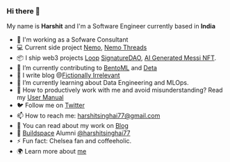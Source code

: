 ### Hi there 👋

<!--
**harshitsinghai77/harshitsinghai77** is a ✨ _special_ ✨ repository because its `README.md` (this file) appears on your GitHub profile. -->

My name is **Harshit** and I'm a Software Engineer currently based in **India**

- 🔭 I'm working as a Sofware Consultant
- 💻 Current side project [Nemo](https://nemo-landing-page.netlify.app/), [Nemo Threads](https://nemo-thread.deta.dev/)
- 📦 I ship web3 projects [Loop](https://showcase.ethglobal.com/web3jam/loop) [SignatureDAO](https://signature-dao.netlify.app/), [AI Generated Messi NFT](https://messi-nft.netlify.app/).
- 🗿 I’m currently contributing to [BentoML](https://github.com/bentoml/BentoML) and [Deta](https://github.com/deta)
- 📝 I write blog @[Fictionally Irrelevant](https://fictionally-irrelevant.vercel.app/)
- 🌱 I’m currently learning about Data Engineering and MLOps.
- 💬 How to productively work with me and avoid misunderstanding? Read my [User Manual](https://gist.github.com/harshitsinghai77/43dc955324cd5476cb0b1ba75c124fea)
- 🐦 Follow me on [Twitter](https://twitter.com/harshit_778)
- 📫 How to reach me: harshitsinghai77@gmail.com
- 📖 You can read about my work on [Blog](https://fictionally-irrelevant.vercel.app/)
- :medal_sports: [Buildspace](https://buildspace.so/) Alumni [@harshitsinghai77](https://buildspace.so/@harshitsinghai77)
- ⚡ Fun fact: Chelsea fan and coffeeholic. 
- 🌍 Learn more about [me](https://harshitsinghai77.github.io/)
